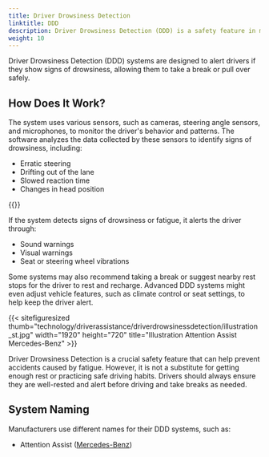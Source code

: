 ```yaml
---
title: Driver Drowsiness Detection
linktitle: DDD
description: Driver Drowsiness Detection (DDD) is a safety feature in modern vehicles that uses sensors and algorithms to monitor the driver's alertness and detect signs of drowsiness or fatigue.
weight: 10
---
```

<!-- markdownlint-disable MD033 -->

Driver Drowsiness Detection (DDD) systems are designed to alert drivers if they show signs of drowsiness, allowing them to take a break or pull over safely.

## How Does It Work?

The system uses various sensors, such as cameras, steering angle sensors, and microphones, to monitor the driver's behavior and patterns. The software analyzes the data collected by these sensors to identify signs of drowsiness, including:

- Erratic steering
- Drifting out of the lane
- Slowed reaction time
- Changes in head position

{{<evkxdisplayaddarticle />}}

If the system detects signs of drowsiness or fatigue, it alerts the driver through:

- Sound warnings
- Visual warnings
- Seat or steering wheel vibrations

Some systems may also recommend taking a break or suggest nearby rest stops for the driver to rest and recharge. Advanced DDD systems might even adjust vehicle features, such as climate control or seat settings, to help keep the driver alert.

{{< sitefiguresized thumb="technology/driverassistance/driverdrowsinessdetection/illustration_st.jpg" width="1920" height="720" title="Illustration Attention Assist Mercedes-Benz" >}}

Driver Drowsiness Detection is a crucial safety feature that can help prevent accidents caused by fatigue. However, it is not a substitute for getting enough rest or practicing safe driving habits. Drivers should always ensure they are well-rested and alert before driving and take breaks as needed.

## System Naming

Manufacturers use different names for their DDD systems, such as:

- Attention Assist ([Mercedes-Benz](../../../models/mercedes/))
